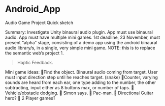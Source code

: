 # Android_App
Audio Game Project
Quick sketch

Summary:
Investigate Unity binaural audio plugin.
App must use binaural audio.
App must have multiple mini games.
1st deadline, 23 November, must present “alpha” stage, consisting of a demo app using the android binaural audio library/s, in a single, very simple mini game. NOTE: this is to replace the semantic web’s project 1.
>Haptic Feedback.

Mini game ideas:
Find the object. Binaural audio coming from target. User must input direction step until he reaches target.  (snake)
Counter, varying sounds are heard from each ear, one type adding to the number, the other subtracting, input either as 8 buttons max, or number of taps.
  Vehicle/obstacle dodging.
 Simon says.
  Pac-man.
  Directional Guitar hero? 
  2 Player games? 

